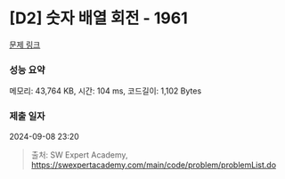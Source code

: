 # [D2] 숫자 배열 회전 - 1961 

[문제 링크](https://swexpertacademy.com/main/code/problem/problemDetail.do?contestProbId=AV5Pq-OKAVYDFAUq) 

### 성능 요약

메모리: 43,764 KB, 시간: 104 ms, 코드길이: 1,102 Bytes

### 제출 일자

2024-09-08 23:20



> 출처: SW Expert Academy, https://swexpertacademy.com/main/code/problem/problemList.do